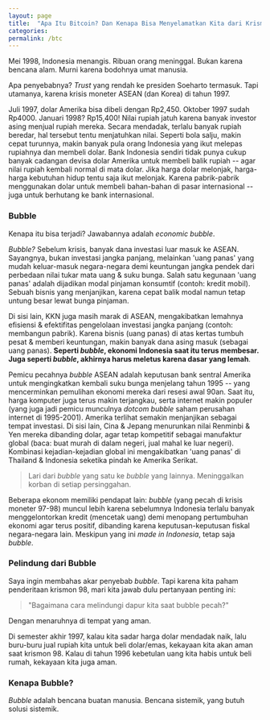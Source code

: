 ```yaml
---
layout: page
title:  "Apa Itu Bitcoin? Dan Kenapa Bisa Menyelamatkan Kita dari Krismon Di Masa Depan?"
categories:
permalink: /btc
---
```


Mei 1998, Indonesia menangis. Ribuan orang meninggal. Bukan karena bencana alam. Murni karena bodohnya umat manusia.

Apa penyebabnya? *Trust* yang rendah ke presiden Soeharto termasuk. Tapi utamanya, karena krisis moneter ASEAN (dan Korea) di tahun 1997.

Juli 1997, dolar Amerika bisa dibeli dengan Rp2,450. Oktober 1997 sudah Rp4000. Januari 1998? Rp15,400! Nilai rupiah jatuh karena banyak investor asing menjual rupiah mereka. Secara mendadak, terlalu banyak rupiah beredar, hal tersebut tentu menjatuhkan nilai. Seperti bola salju, makin cepat turunnya, makin banyak pula orang Indonesia yang ikut melepas rupiahnya dan membeli dolar. Bank Indonesia sendiri tidak punya cukup banyak cadangan devisa dolar Amerika untuk membeli balik rupiah -- agar nilai rupiah kembali normal di mata dolar. Jika harga dolar melonjak, harga-harga kebutuhan hidup tentu saja ikut melonjak. Karena pabrik-pabrik menggunakan dolar untuk membeli bahan-bahan di pasar internasional -- juga untuk berhutang ke bank internasional.

### Bubble

Kenapa itu bisa terjadi? Jawabannya adalah *economic bubble*.

*Bubble?* Sebelum krisis, banyak dana investasi luar masuk ke ASEAN. Sayangnya, bukan investasi jangka panjang, melainkan 'uang panas' yang mudah keluar-masuk negara-negara demi keuntungan jangka pendek dari perbedaan nilai tukar mata uang & suku bunga. Salah satu kegunaan 'uang panas' adalah dijadikan modal pinjaman konsumtif (contoh: kredit mobil). Sebuah bisnis yang menjanjikan, karena cepat balik modal namun tetap untung besar lewat bunga pinjaman.

Di sisi lain, KKN juga masih marak di ASEAN, mengakibatkan lemahnya efisiensi & efektifitas pengelolaan investasi jangka panjang (contoh: membangun pabrik). Karena bisnis (uang panas) di atas kertas tumbuh pesat & memberi keuntungan, makin banyak dana asing masuk (sebagai uang panas). **Seperti *bubble*, ekonomi Indonesia saat itu terus membesar. Juga seperti *bubble*, akhirnya harus meletus karena dasar yang lemah**.

Pemicu pecahnya *bubble* ASEAN adalah keputusan bank sentral Amerika untuk mengingkatkan kembali suku bunga menjelang tahun 1995 -- yang mencerminkan pemulihan ekonomi mereka dari resesi awal 90an. Saat itu, harga komputer juga terus makin terjangkau, serta internet makin populer (yang juga jadi pemicu munculnya *dotcom bubble* saham perusahan internet di 1995-2001). Amerika terlihat semakin menjanjikan sebagai tempat investasi. Di sisi lain, Cina & Jepang menurunkan nilai Renminbi & Yen mereka dibanding dolar, agar tetap kompetitif sebagai manufaktur global (baca: buat murah di dalam negeri, jual mahal ke luar negeri). Kombinasi kejadian-kejadian global ini mengakibatkan 'uang panas' di Thailand & Indonesia seketika pindah ke Amerika Serikat.

> Lari dari *bubble* yang satu ke *bubble* yang lainnya. Meninggalkan korban di setiap persinggahan.

Beberapa ekonom memiliki pendapat lain: *bubble* (yang pecah di krisis moneter 97-98) muncul lebih karena sebelumnya Indonesia terlalu banyak menggelontorkan kredit (mencetak uang) demi menopang pertumbuhan ekonomi agar terus positif, dibanding karena keputusan-keputusan fiskal negara-negara lain. Meskipun yang ini *made in Indonesia*, tetap saja *bubble*.

### Pelindung dari Bubble

Saya ingin membahas akar penyebab *bubble*. Tapi karena kita paham penderitaan krismon 98, mari kita jawab dulu pertanyaan penting ini:

> "Bagaimana cara melindungi dapur kita saat bubble pecah?"

Dengan menaruhnya di tempat yang aman.

Di semester akhir 1997, kalau kita sadar harga dolar mendadak naik, lalu buru-buru jual rupiah kita untuk beli dolar/emas, kekayaan kita akan aman saat krismon 98. Kalau di tahun 1996 kebetulan uang kita habis untuk beli rumah, kekayaan kita juga aman.



### Kenapa Bubble?

*Bubble* adalah bencana buatan manusia. Bencana sistemik, yang butuh solusi sistemik.
